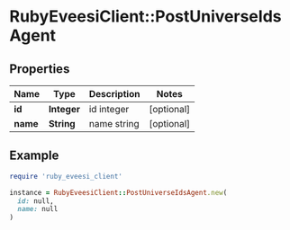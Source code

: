 # RubyEveesiClient::PostUniverseIdsAgent

## Properties

| Name | Type | Description | Notes |
| ---- | ---- | ----------- | ----- |
| **id** | **Integer** | id integer | [optional] |
| **name** | **String** | name string | [optional] |

## Example

```ruby
require 'ruby_eveesi_client'

instance = RubyEveesiClient::PostUniverseIdsAgent.new(
  id: null,
  name: null
)
```

